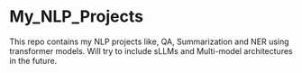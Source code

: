 # My_NLP_Projects
This repo contains my NLP projects like, QA, Summarization and NER using transformer models. Will try to include sLLMs and Multi-model architectures in the future.
